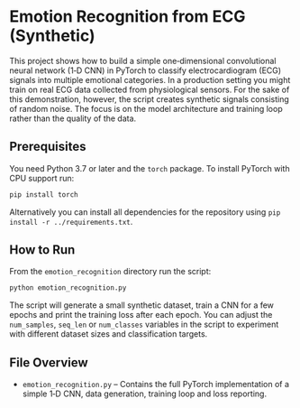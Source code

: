 # Emotion Recognition from ECG (Synthetic)

This project shows how to build a simple one‑dimensional convolutional
neural network (1‑D CNN) in PyTorch to classify electrocardiogram (ECG)
signals into multiple emotional categories.  In a production setting you
might train on real ECG data collected from physiological sensors.  For the
sake of this demonstration, however, the script creates synthetic signals
consisting of random noise.  The focus is on the model architecture and
training loop rather than the quality of the data.

## Prerequisites

You need Python 3.7 or later and the `torch` package.  To install PyTorch
with CPU support run:

```bash
pip install torch
```

Alternatively you can install all dependencies for the repository using
`pip install -r ../requirements.txt`.

## How to Run

From the `emotion_recognition` directory run the script:

```bash
python emotion_recognition.py
```

The script will generate a small synthetic dataset, train a CNN for a few
epochs and print the training loss after each epoch.  You can adjust the
`num_samples`, `seq_len` or `num_classes` variables in the script to
experiment with different dataset sizes and classification targets.

## File Overview

- `emotion_recognition.py` – Contains the full PyTorch implementation of
  a simple 1‑D CNN, data generation, training loop and loss reporting.